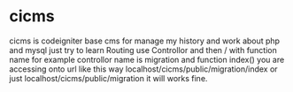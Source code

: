 cicms
=====

cicms is codeigniter base cms for manage my history and work about php and mysql just try to learn 
Routing use Controllor and then / with function name for example controllor name is migration and function index()
you are accessing onto url like this way localhost/cicms/public/migration/index or just localhost/cicms/public/migration
it will works fine.
